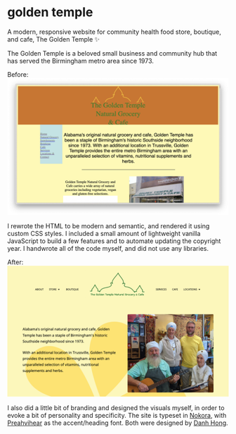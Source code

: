 # golden temple

A modern, responsive website for community health food store, boutique, and cafe, The Golden Temple ✨

The Golden Temple is a beloved small business and community hub that has served the Birmingham metro area since 1973.

Before:
![screenshot of old landing page](./img/screenshot-before.png)

I rewrote the HTML to be modern and semantic, and rendered it using custom CSS styles. I included a small amount of lightweight vanilla JavaScript to build a few features and to automate updating the copyright year. I handwrote all of the code myself, and did not use any libraries.

After:
![screenshot of new landing page](./img/screenshot-after.png)

I also did a little bit of branding and designed the visuals myself, in order to evoke a bit of personality and specificity. The site is typeset in [Nokora](https://fonts.google.com/specimen/Nokora/about?query=Danh+Hong), with [Preahvihear](https://fonts.google.com/specimen/Preahvihear/about?query=Danh+Hong) as the accent/heading font. Both were designed by [Danh Hong](https://github.com/danhhong).
